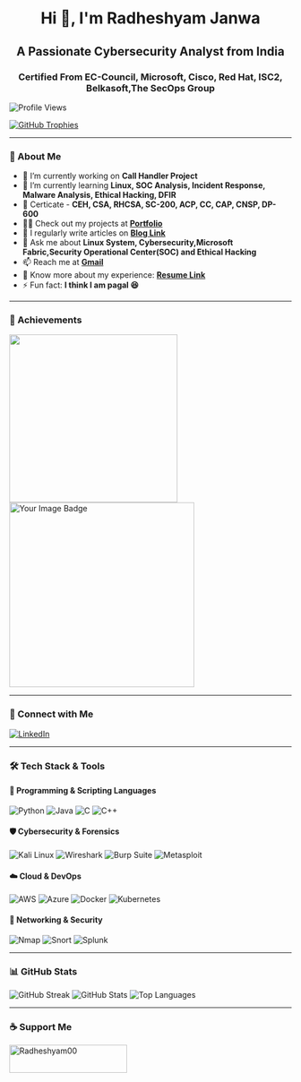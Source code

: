 <h1 align="center">Hi 👋, I'm Radheshyam Janwa</h1>
<h2 align="center">A Passionate Cybersecurity Analyst from India</h2>
<h3 align="center">Certified From EC-Council, Microsoft, Cisco, Red Hat, ISC2, Belkasoft,The SecOps Group</h3>
<!-- ### Hi there! 👋 I'm Radheshyam Janwa
#### A Passionate Cybersecurity Analyst from India -->
<!-- - 👯 I’m looking to collaborate on **[Project Name](Project Link)** -->
<!-- - 🤝 I’m looking for help with **[Project Name](Project Link)** -->

![Profile Views](https://komarev.com/ghpvc/?username=Radheshyam00&label=Profile%20views&color=0e75b6&style=flat)

[![GitHub Trophies](https://github-profile-trophy.vercel.app/?username=Radheshyam00)](https://github.com/ryo-ma/github-profile-trophy)

---

### 🚀 About Me

- 🔭 I’m currently working on **Call Handler Project**
- 🌱 I’m currently learning **Linux, SOC Analysis, Incident Response, Malware Analysis, Ethical Hacking, DFIR**
- 📝 Certicate - **CEH, CSA, RHCSA, SC-200, ACP, CC, CAP, CNSP, DP-600**
- 👨‍💻 Check out my projects at **[Portfolio](https://portfolio-radhe00.vercel.app/)**
- 📝 I regularly write articles on **[Blog Link](https://medium.com/@radheshyamjanwa666)**
- 💬 Ask me about **Linux System, Cybersecurity,Microsoft Fabric,Security Operational Center(SOC) and Ethical Hacking**
- 📫 Reach me at **[Gmail](radheshyamjanwa666@gmail.com)**
- 📄 Know more about my experience: **[Resume Link](https://github.com/Radheshyam00/Portfolio-Radhe00/blob/main/public/sample-resume.pdf)**
- ⚡ Fun fact: **I think I am pagal 😆**

---

### 👯 Achievements
<img src="https://cyberdefenders-storage.s3.me-central-1.amazonaws.com/profile-badges/Pagalboy00.png" width="300" />  <img src="https://tryhackme-badges.s3.amazonaws.com/dead.shut.png" alt="Your Image Badge" width="330" />

---

### 📢 Connect with Me
[![LinkedIn](https://img.shields.io/badge/-LinkedIn-blue?style=for-the-badge&logo=linkedin)](https://linkedin.com/in/radheshyam-janwa-9a4506227)

---

### 🛠️ Tech Stack & Tools

#### 🚀 Programming & Scripting Languages
![Python](https://img.shields.io/badge/-Python-3776AB?style=flat&logo=python&logoColor=white) ![Java](https://img.shields.io/badge/-Java-007396?style=flat&logo=java&logoColor=white) ![C](https://img.shields.io/badge/-C-00599C?style=flat&logo=c&logoColor=white) ![C++](https://img.shields.io/badge/-C++-00599C?style=flat&logo=c%2B%2B&logoColor=white)

#### 🛡️ Cybersecurity & Forensics
![Kali Linux](https://img.shields.io/badge/-Kali_Linux-557C94?style=flat&logo=kalilinux&logoColor=white) ![Wireshark](https://img.shields.io/badge/-Wireshark-1679A7?style=flat&logo=wireshark&logoColor=white) ![Burp Suite](https://img.shields.io/badge/-Burp_Suite-FE7A16?style=flat&logo=burp-suite&logoColor=white) ![Metasploit](https://img.shields.io/badge/-Metasploit-316192?style=flat&logo=metasploit&logoColor=white)

#### ☁️ Cloud & DevOps
![AWS](https://img.shields.io/badge/-AWS-232F3E?style=flat&logo=amazon-aws&logoColor=white) ![Azure](https://img.shields.io/badge/-Azure-0078D4?style=flat&logo=microsoft-azure&logoColor=white) ![Docker](https://img.shields.io/badge/-Docker-2496ED?style=flat&logo=docker&logoColor=white) ![Kubernetes](https://img.shields.io/badge/-Kubernetes-326CE5?style=flat&logo=kubernetes&logoColor=white)

#### 📡 Networking & Security
![Nmap](https://img.shields.io/badge/-Nmap-04B4AE?style=flat&logo=nmap&logoColor=white) ![Snort](https://img.shields.io/badge/-Snort-CC0000?style=flat&logo=snort&logoColor=white) ![Splunk](https://img.shields.io/badge/-Splunk-000000?style=flat&logo=splunk&logoColor=white)

---

### 📊 GitHub Stats

![GitHub Streak](https://github-readme-streak-stats.herokuapp.com/?user=Radheshyam00) ![GitHub Stats](https://github-readme-stats.vercel.app/api?username=Radheshyam00&show_icons=true&locale=en)
![Top Languages](https://github-readme-stats.vercel.app/api/top-langs?username=Radheshyam00&show_icons=true&locale=en&layout=compact)

---

### ☕ Support Me
<p><a href="https://www.buymeacoffee.com/Radheshyam00"> <img align="left" src="https://cdn.buymeacoffee.com/buttons/v2/default-yellow.png" height="50" width="210" alt="Radheshyam00" /></a></p><br><br>
<!-- [![Buy Me a Coffee](https://cdn.buymeacoffee.com/buttons/v2/default-yellow.png)](https://www.buymeacoffee.com/Radheshyam00) -->
